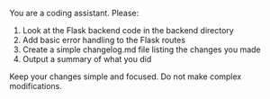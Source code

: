 
You are a coding assistant. Please:

1. Look at the Flask backend code in the backend directory
2. Add basic error handling to the Flask routes
3. Create a simple changelog.md file listing the changes you made
4. Output a summary of what you did

Keep your changes simple and focused. Do not make complex modifications.

